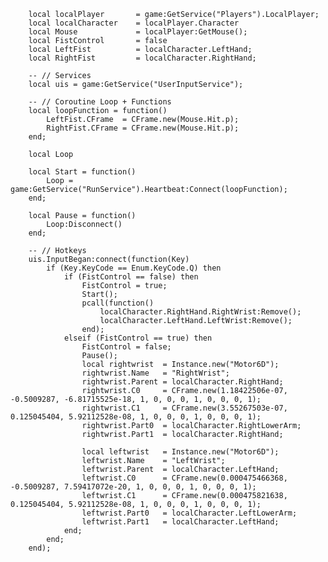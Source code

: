 
		local localPlayer       = game:GetService("Players").LocalPlayer;
		local localCharacter    = localPlayer.Character
		local Mouse             = localPlayer:GetMouse();
		local FistControl       = false
		local LeftFist          = localCharacter.LeftHand;
		local RightFist         = localCharacter.RightHand;
	
		-- // Services
		local uis = game:GetService("UserInputService");
	
		-- // Coroutine Loop + Functions
		local loopFunction = function()
			LeftFist.CFrame  = CFrame.new(Mouse.Hit.p);
			RightFist.CFrame = CFrame.new(Mouse.Hit.p);
		end;
	
		local Loop
	
		local Start = function()
			Loop = game:GetService("RunService").Heartbeat:Connect(loopFunction);
		end;
	
		local Pause = function()
			Loop:Disconnect()
		end;
	
		-- // Hotkeys
		uis.InputBegan:connect(function(Key)
			if (Key.KeyCode == Enum.KeyCode.Q) then
				if (FistControl == false) then
					FistControl = true;
					Start();
					pcall(function()
						localCharacter.RightHand.RightWrist:Remove();
						localCharacter.LeftHand.LeftWrist:Remove();
					end);
				elseif (FistControl == true) then
					FistControl = false;
					Pause();
					local rightwrist  = Instance.new("Motor6D");
					rightwrist.Name   = "RightWrist";
					rightwrist.Parent = localCharacter.RightHand;
					rightwrist.C0     = CFrame.new(1.18422506e-07, -0.5009287, -6.81715525e-18, 1, 0, 0, 0, 1, 0, 0, 0, 1);
					rightwrist.C1     = CFrame.new(3.55267503e-07, 0.125045404, 5.92112528e-08, 1, 0, 0, 0, 1, 0, 0, 0, 1);
					rightwrist.Part0  = localCharacter.RightLowerArm;
					rightwrist.Part1  = localCharacter.RightHand;
	
					local leftwrist   = Instance.new("Motor6D");
					leftwrist.Name    = "LeftWrist";
					leftwrist.Parent  = localCharacter.LeftHand;
					leftwrist.C0      = CFrame.new(0.000475466368, -0.5009287, 7.59417072e-20, 1, 0, 0, 0, 1, 0, 0, 0, 1);
					leftwrist.C1      = CFrame.new(0.000475821638, 0.125045404, 5.92112528e-08, 1, 0, 0, 0, 1, 0, 0, 0, 1);
					leftwrist.Part0   = localCharacter.LeftLowerArm;
					leftwrist.Part1   = localCharacter.LeftHand;
				end;
			end;
		end);
